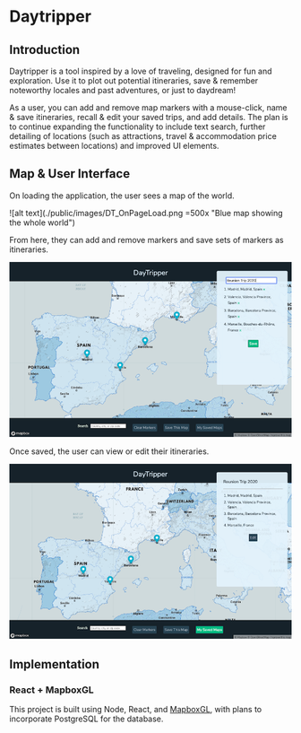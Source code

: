 # Daytripper

## Introduction

Daytripper is a tool inspired by a love of traveling, designed for fun and exploration. Use it to plot out potential itineraries, save & remember noteworthy locales and past adventures, or just to daydream!

As a user, you can add and remove map markers with a mouse-click, name & save itineraries, recall & edit your saved trips, and add details. The plan is to continue expanding the functionality to include text search, further detailing of locations (such as attractions, travel & accommodation price estimates between locations) and improved UI elements.

## Map & User Interface

On loading the application, the user sees a map of the world.

![alt text](./public/images/DT_OnPageLoad.png =500x "Blue map showing the whole world")


From here, they can add and remove markers and save sets of markers as itineraries.

![alt text](./public/images/DT_CreateItinerary.png "Blue map zoomed in on Spain with 4 markers, and a sidebar showing an editable list of the markers with corresponding place names")


Once saved, the user can view or edit their itineraries.

![alt text](./public/images/DT_SavedItinerary.png "Blue map zoomed in on Spain and France with 4 markers, and a read-only sidebar showing a list of the markers with corresponding place names")

## Implementation

### React + MapboxGL

This project is built using Node, React, and [MapboxGL](https://docs.mapbox.com/mapbox-gl-js/api/), with plans to incorporate PostgreSQL for the database.
